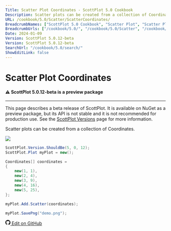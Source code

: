 ```yaml
---
Title: Scatter Plot Coordinates - ScottPlot 5.0 Cookbook
Description: Scatter plots can be created from a collection of Coordinates.
URL: /cookbook/5.0/Scatter/ScatterCoordinates/
BreadcrumbNames: ["ScottPlot 5.0 Cookbook", "Scatter Plot", "Scatter Plot Coordinates"]
BreadcrumbUrls: ["/cookbook/5.0/", "/cookbook/5.0/Scatter", "/cookbook/5.0/Scatter/ScatterCoordinates"]
Date: 2024-01-09
Version: ScottPlot 5.0.12-beta
Version: ScottPlot 5.0.12-beta
SearchUrl: "/cookbook/5.0/search/"
ShowEditLink: false
---
```


# Scatter Plot Coordinates



<div class='alert alert-warning' role='alert'><h4 class='alert-heading py-0 my-0'>⚠️ ScottPlot 5.0.12-beta is a preview package</h4><hr /><p class='mb-0'><span class='fw-semibold'>This page describes a beta release of ScottPlot.</span> It is available on NuGet as a preview package, but its API is not stable and it is not recommended for production use. See the <a href='https://scottplot.net/versions/'>ScottPlot Versions</a> page for more information. </p></div>



Scatter plots can be created from a collection of Coordinates.

[![](/cookbook/5.0/images/ScatterCoordinates.png)](/cookbook/5.0/images/ScatterCoordinates.png)

```cs
ScottPlot.Version.ShouldBe(5, 0, 12);
ScottPlot.Plot myPlot = new();

Coordinates[] coordinates =
{
    new(1, 1),
    new(2, 4),
    new(3, 9),
    new(4, 16),
    new(5, 25),
};

myPlot.Add.Scatter(coordinates);

myPlot.SavePng("demo.png");

```

<a href='https://github.com/ScottPlot/ScottPlot/blob/main/src/ScottPlot5/ScottPlot5%20Cookbook/Recipes/PlotTypes/Scatter.cs'><svg xmlns="http://www.w3.org/2000/svg" width="16" height="16" fill="currentColor" class="mb-1 bi bi-github" viewBox="0 0 16 16">
  <path d="M8 0C3.58 0 0 3.58 0 8c0 3.54 2.29 6.53 5.47 7.59.4.07.55-.17.55-.38 0-.19-.01-.82-.01-1.49-2.01.37-2.53-.49-2.69-.94-.09-.23-.48-.94-.82-1.13-.28-.15-.68-.52-.01-.53.63-.01 1.08.58 1.23.82.72 1.21 1.87.87 2.33.66.07-.52.28-.87.51-1.07-1.78-.2-3.64-.89-3.64-3.95 0-.87.31-1.59.82-2.15-.08-.2-.36-1.02.08-2.12 0 0 .67-.21 2.2.82.64-.18 1.32-.27 2-.27s1.36.09 2 .27c1.53-1.04 2.2-.82 2.2-.82.44 1.1.16 1.92.08 2.12.51.56.82 1.27.82 2.15 0 3.07-1.87 3.75-3.65 3.95.29.25.54.73.54 1.48 0 1.07-.01 1.93-.01 2.2 0 .21.15.46.55.38A8.01 8.01 0 0 0 16 8c0-4.42-3.58-8-8-8"/>
</svg> Edit on GitHub</a>

